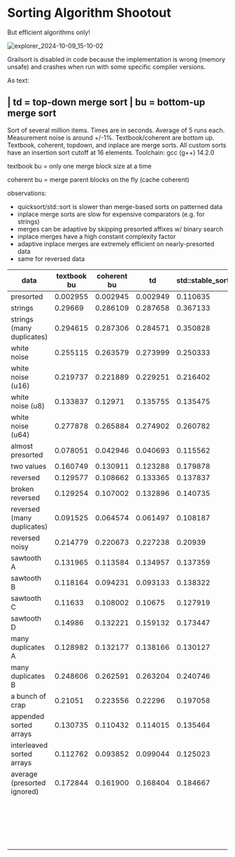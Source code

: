 # Sorting Algorithm Shootout

But efficient algorithms only!

![explorer_2024-10-09_15-10-02](https://github.com/user-attachments/assets/07a77167-99e9-49aa-bf0c-713aff1d7fd6)

Grailsort is disabled in code because the implementation is wrong (memory unsafe) and crashes when run with some specific compiler versions.

As text:

| td = top-down merge sort | bu = bottom-up merge sort
----

Sort of several million items.
Times are in seconds.
Average of 5 runs each. Measurement noise is around +/-1%.
Textbook/coherent are bottom up.
Textbook, coherent, topdown, and inplace are merge sorts.
All custom sorts have an insertion sort cutoff at 16 elements.
Toolchain: gcc (g++) 14.2.0

textbook bu = only one merge block size at a time

coherent bu = merge parent blocks on the fly (cache coherent)

observations:
- quicksort/std::sort is slower than merge-based sorts on patterned data
- inplace merge sorts are slow for expensive comparators (e.g. for strings)
- merges can be adaptive by skipping presorted affixes w/ binary search
- inplace merges have a high constant complexity factor
- adaptive inplace merges are extremely efficient on nearly-presorted data
- same for reversed data

| data                        |  textbook bu |  coherent bu |  td      |  std::stable_sort |  std::sort     |  inplace td |  inplace bu |  quicksort |  grailsort | average  |
|-----------------------------|--------------|--------------|----------|-------------------|----------------|-------------|-------------|------------|------------|----------|
| presorted                   | 0.002955     | 0.002945     | 0.002949 | 0.110635          | 0.102862       | 0.002931    | 0.002963    | 0.003043   | 0.21412    | 0.049489 |
| strings                     | 0.29669      | 0.286109     | 0.287658 | 0.367133          | 0.272514       | 1.207397    | 1.248559    | 0.311226   | 0.711344   | 0.554292 |
| strings (many duplicates)   | 0.294615     | 0.287306     | 0.284571 | 0.350828          | 0.243335       | 1.133873    | 1.149729    | 0.315052   | 0.666405   | 0.525079 |
| white noise                 | 0.255115     | 0.263579     | 0.273999 | 0.250333          | 0.202988       | 0.408597    | 0.407649    | 0.228734   | 0.2939     | 0.287210 |
| white noise (u16)           | 0.219737     | 0.221889     | 0.229251 | 0.216402          | 0.167913       | 0.3565      | 0.349957    | 0.179864   | 0.264146   | 0.245073 |
| white noise (u8)            | 0.133837     | 0.12971      | 0.135755 | 0.135475          | 0.096118       | 0.21274     | 0.208939    | 0.106642   | 0.299767   | 0.162109 |
| white noise (u64)           | 0.277878     | 0.265884     | 0.274902 | 0.260782          | 0.205194       | 0.423288    | 0.425991    | 0.230398   | 0.32334    | 0.298629 |
| almost presorted            | 0.078051     | 0.042946     | 0.040693 | 0.115562          | 0.06694        | 0.009165    | 0.009288    | 0.075569   | 0.23101    | 0.074358 |
| two values                  | 0.160749     | 0.130911     | 0.123288 | 0.179878          | 0.11714        | 0.114592    | 0.111244    | 0.155793   | 0.271815   | 0.151712 |
| reversed                    | 0.129577     | 0.108662     | 0.133365 | 0.137837          | 0.068153       | 0.098938    | 0.090997    | 0.091271   | 0.275047   | 0.125983 |
| broken reversed             | 0.129254     | 0.107002     | 0.132896 | 0.140735          | 0.618776       | 0.09582     | 0.089424    | 0.090274   | 0.27377    | 0.186439 |
| reversed (many duplicates)  | 0.091525     | 0.064574     | 0.061497 | 0.108187          | 0.082326       | 0.047139    | 0.035264    | 0.100574   | 0.324933   | 0.101780 |
| reversed noisy              | 0.214779     | 0.220673     | 0.227238 | 0.20939           | 0.177896       | 0.341925    | 0.336253    | 0.202518   | 0.255063   | 0.242859 |
| sawtooth A                  | 0.131965     | 0.113584     | 0.134957 | 0.137359          | 0.686495       | 0.166494    | 0.152977    | 0.261746   | 0.306349   | 0.232436 |
| sawtooth B                  | 0.118164     | 0.094231     | 0.093133 | 0.138322          | 0.209413       | 0.29967     | 0.308996    | 0.240123   | 0.274268   | 0.197369 |
| sawtooth C                  | 0.11633      | 0.108002     | 0.10675  | 0.127919          | 0.213991       | 0.331651    | 0.335838    | 0.242858   | 0.322945   | 0.211809 |
| sawtooth D                  | 0.14986      | 0.132221     | 0.159132 | 0.173447          | 0.208113       | 0.347424    | 0.371694    | 0.237042   | 0.279567   | 0.228722 |
| many duplicates A           | 0.128982     | 0.132177     | 0.138166 | 0.130127          | 0.091785       | 0.209444    | 0.202014    | 0.104838   | 0.287983   | 0.158391 |
| many duplicates B           | 0.248606     | 0.262591     | 0.263204 | 0.240746          | 0.190023       | 0.401572    | 0.402       | 0.218674   | 0.28892    | 0.279593 |
| a bunch of crap             | 0.21051      | 0.223556     | 0.22296  | 0.197058          | 0.2558         | 0.38944     | 0.392233    | 0.291048   | 0.282704   | 0.273923 |
| appended sorted arrays      | 0.130735     | 0.110432     | 0.114015 | 0.135464          | 0.203557       | 0.17343     | 0.179057    | 0.233658   | 0.231876   | 0.168025 |
| interleaved sorted arrays   | 0.112762     | 0.093852     | 0.099044 | 0.125023          | 0.187535       | 0.154746    | 0.162789    | 0.196487   | 0.214752   | 0.149666 |
| average (presorted ignored) | 0.172844     | 0.161900     | 0.168404 | 0.184667          | 0.217429       | 0.329707    | 0.331947    | 0.195923   | 0.318091   |          |
|                             |              |              |          |                   | (avg 0.171618  |             |             |            |            |          |
|                             |              |              |          |                   | without killer |             |             |            |            |          |
|                             |              |              |          |                   | samples)       |             |             |            |            |          |
